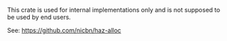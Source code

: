 This crate is used for internal implementations only and is not supposed to
be used by end users.

See: https://github.com/nicbn/haz-alloc

